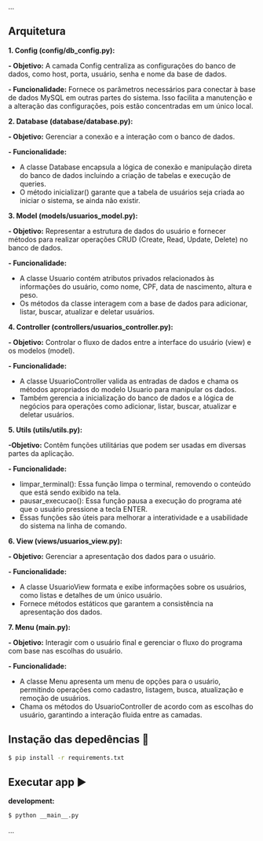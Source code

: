 ... 

## Arquitetura

**1. Config (config/db_config.py):**
    
**- Objetivo:** A camada Config centraliza as configurações do banco de dados, como host, porta, usuário, senha e nome da base de dados.
    
**- Funcionalidade:** Fornece os parâmetros necessários para conectar à base de dados MySQL em outras partes do sistema. Isso facilita a manutenção e a alteração das configurações, pois estão concentradas em um único local.


**2. Database (database/database.py):**
    
**- Objetivo:** Gerenciar a conexão e a interação com o banco de dados.
    
**- Funcionalidade:**
  - A classe Database encapsula a lógica de conexão e manipulação direta do banco de dados incluindo a criação de tabelas e execução de queries.
  - O método inicializar() garante que a tabela de usuários seja criada ao iniciar o sistema, se ainda não existir.


**3. Model (models/usuarios_model.py):**
    
**- Objetivo:** Representar a estrutura de dados do usuário e fornecer métodos para realizar operações CRUD (Create, Read, Update, Delete) no banco de dados.

**- Funcionalidade:**
  - A classe Usuario contém atributos privados relacionados às informações do usuário, como nome, CPF, data de nascimento, altura e peso.
  - Os métodos da classe interagem com a base de dados para adicionar, listar, buscar, atualizar e deletar usuários.


**4. Controller (controllers/usuarios_controller.py):**
    
**- Objetivo:** Controlar o fluxo de dados entre a interface do usuário (view) e os modelos (model).

**- Funcionalidade:**
  - A classe UsuarioController valida as entradas de dados e chama os métodos apropriados do modelo Usuario para manipular os dados.
  - Também gerencia a inicialização do banco de dados e a lógica de negócios para operações como adicionar, listar, buscar, atualizar e deletar usuários.


**5. Utils (utils/utils.py):** 
    
**-Objetivo:** Contêm funções utilitárias que podem ser usadas em diversas partes da aplicação.

**- Funcionalidade:**
  - limpar_terminal():  Essa função limpa o terminal, removendo o conteúdo que está sendo exibido na tela.
  - pausar_execucao(): Essa função pausa a execução do programa até que o usuário pressione a tecla ENTER.
  - Essas funções são úteis para melhorar a interatividade e a usabilidade do sistema na linha de comando.


**6. View (views/usuarios_view.py):**
    
**- Objetivo:** Gerenciar a apresentação dos dados para o usuário.

**- Funcionalidade:**
  - A classe UsuarioView formata e exibe informações sobre os usuários, como listas e detalhes de um único usuário.
  - Fornece métodos estáticos que garantem a consistência na apresentação dos dados.


**7. Menu (__main__.py):**
    
**- Objetivo:** Interagir com o usuário final e gerenciar o fluxo do programa com base nas escolhas do usuário.

**- Funcionalidade:**
  - A classe Menu apresenta um menu de opções para o usuário, permitindo operações como cadastro, listagem, busca, atualização e remoção de usuários.
  - Chama os métodos do UsuarioController de acordo com as escolhas do usuário, garantindo a interação fluida entre as camadas.



## Instação das depedências :arrow_down_small:

```bash
$ pip install -r requirements.txt

```


## Executar app :arrow_forward:

**development:** 
```bash
$ python __main__.py
```

... 